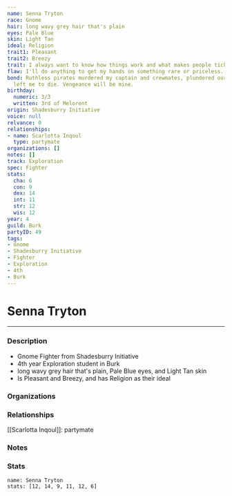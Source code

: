 ```yaml
---
name: Senna Tryton
race: Gnome
hair: long wavy grey hair that's plain
eyes: Pale Blue
skin: Light Tan
ideal: Religion
trait1: Pleasant
trait2: Breezy
trait: I always want to know how things work and what makes people tick.
flaw: I'll do anything to get my hands on something rare or priceless.
bond: Ruthless pirates murdered my captain and crewmates, plundered our ship, and
  left me to die. Vengeance will be mine.
birthday:
  numeric: 3/3
  written: 3rd of Melorent
origin: Shadesburry Initiative
voice: null
relvance: 0
relationships:
- name: Scarlotta Inqoul
  type: partymate
organizations: []
notes: []
track: Exploration
spec: Fighter
stats:
  cha: 6
  con: 9
  dex: 14
  int: 11
  str: 12
  wis: 12
year: 4
guild: Burk
partyID: 49
tags:
- Gnome
- Shadesburry Initiative
- Fighter
- Exploration
- 4th
- Burk
---
```

# Senna Tryton
---
### Description
- Gnome Fighter from Shadesburry Initiative
- 4th year Exploration student in Burk
- long wavy grey hair that's plain, Pale Blue eyes, and Light Tan skin
- Is Pleasant and Breezy, and has Religion as their ideal

### Organizations

### Relationships
[[Scarlotta Inqoul]]: partymate

### Notes

### Stats
```statblock
name: Senna Tryton
stats: [12, 14, 9, 11, 12, 6]
```